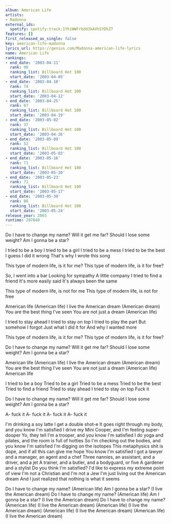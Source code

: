 ```yaml
---
album: American Life
artists:
- Madonna
external_ids:
  spotify: spotify:track:1YhiWWFrbdd3kAVhSYDhZ7
features: []
first_released_as_single: false
key: american-life-madonna
lyrics_url: https://genius.com/Madonna-american-life-lyrics
name: American Life
rankings:
- end_date: '2003-04-11'
  rank: 90
  ranking_list: Billboard Hot 100
  start_date: '2003-04-05'
- end_date: '2003-04-18'
  rank: 74
  ranking_list: Billboard Hot 100
  start_date: '2003-04-12'
- end_date: '2003-04-25'
  rank: 67
  ranking_list: Billboard Hot 100
  start_date: '2003-04-19'
- end_date: '2003-05-02'
  rank: 37
  ranking_list: Billboard Hot 100
  start_date: '2003-04-26'
- end_date: '2003-05-09'
  rank: 52
  ranking_list: Billboard Hot 100
  start_date: '2003-05-03'
- end_date: '2003-05-16'
  rank: 71
  ranking_list: Billboard Hot 100
  start_date: '2003-05-10'
- end_date: '2003-05-23'
  rank: 71
  ranking_list: Billboard Hot 100
  start_date: '2003-05-17'
- end_date: '2003-05-30'
  rank: 86
  ranking_list: Billboard Hot 100
  start_date: '2003-05-24'
release_year: 2003
runtime: 297840
---
```

Do I have to change my name?
Will it get me far?
Should I lose some weight?
Am I gonna be a star?


I tried to be a boy
I tried to be a girl
I tried to be a mess
I tried to be the best
I guess I did it wrong
That's why I wrote this song


This type of modern life, is it for me?
This type of modern life, is it for free?


So, I went into a bar
Looking for sympathy
A little company
I tried to find a friend
It's more easily said
It's always been the same


This type of modern life, is not for me
This type of modern life, is not for free


American life (American life)
I live the American dream (American dream)
You are the best thing I've seen
You are not just a dream (American life)


I tried to stay ahead
I tried to stay on top
I tried to play the part
But somehow I forgot
Just what I did it for
And why I wanted more


This type of modern life, is it for me?
This type of modern life, is it for free?


Do I have to change my name?
Will it get me far?
Should I lose some weight?
Am I gonna be a star?


American life (American life)
I live the American dream (American dream)
You are the best thing I've seen
You are not just a dream (American life)
American life


I tried to be a boy
Tried to be a girl
Tried to be a mess
Tried to be the best
Tried to find a friend
Tried to stay ahead
I tried to stay on top
Fuck it


Do I have to change my name?
Will it get me far?
Should I lose some weight?
Am I gonna be a star?


A- fuck it
A- fuck it
A- fuck it
A- fuck it


I'm drinking a soy latte
I get a double shot-e
It goes right through my body, and you know I'm satisfied
I drive my Mini Cooper, and I'm feeling super-dooper
Yo, they tell I'm a trooper, and you know I'm satisfied
I do yoga and pilates, and the room is full of hotties
So I'm checking out the bodies, and you know I'm satisfied
I'm digging on the isotopes
This metaphysics shit is dope, and if all this can give me hope
You know I'm satisfied
I got a lawyer and a manager, an agent and a chef
Three nannies, an assistant, and a driver, and a jet
A trainer, and a butler, and a bodyguard, or five
A gardener and a stylist
Do you think I'm satisfied?
I'd like to express my extreme point of view
I'm not a Christian and I'm not a Jew
I'm just living out the American dream
And I just realized that nothing is what it seems


Do I have to change my name? (American life)
Am I gonna be a star? (I live the American dream)
Do I have to change my name? (American life)
Am I gonna be a star? (I live the American dream)
Do I have to change my name?
(American life)
(I live the American dream)
(American life)
(I live the American dream)
(American life)
(I live the American dream)
(American life)
(I live the American dream)
